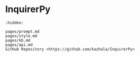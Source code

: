 # InquirerPy

```{toctree}
:hidden:

pages/prompt.md
pages/style.md
pages/kb.md
pages/api.md
GitHub Repository <https://github.com/kazhala/InquirerPy>
```
